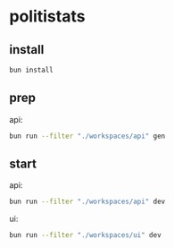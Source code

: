 # politistats

## install

```sh
bun install
```

## prep

api:

```sh
bun run --filter "./workspaces/api" gen
```

## start

api:

```sh
bun run --filter "./workspaces/api" dev
```

ui:

```sh
bun run --filter "./workspaces/ui" dev
```
